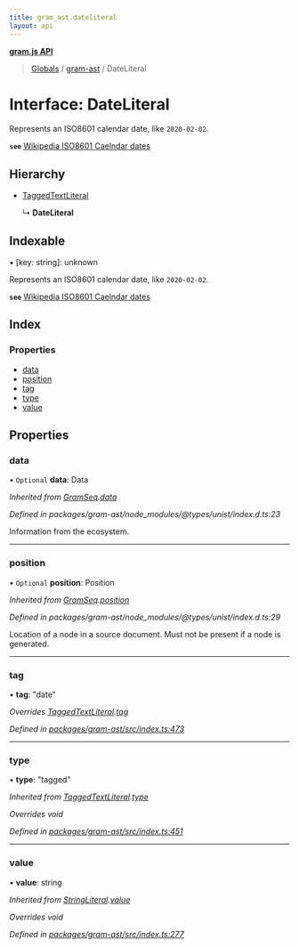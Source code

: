 ```yaml
---
title: gram_ast.dateliteral
layout: api
---
```


**[gram.js API](../README.md)**

> [Globals](../globals.md) / [gram-ast](../modules/gram_ast.md) / DateLiteral

# Interface: DateLiteral

Represents an ISO8601 calendar date, like `2020-02-02`.

**`see`** [Wikipedia ISO8601 Caelndar dates](https://en.wikipedia.org/wiki/ISO_8601#Calendar_dates)

## Hierarchy

* [TaggedTextLiteral](gram_ast.taggedtextliteral.md)

  ↳ **DateLiteral**

## Indexable

▪ [key: string]: unknown

Represents an ISO8601 calendar date, like `2020-02-02`.

**`see`** [Wikipedia ISO8601 Caelndar dates](https://en.wikipedia.org/wiki/ISO_8601#Calendar_dates)

## Index

### Properties

* [data](gram_ast.dateliteral.md#data)
* [position](gram_ast.dateliteral.md#position)
* [tag](gram_ast.dateliteral.md#tag)
* [type](gram_ast.dateliteral.md#type)
* [value](gram_ast.dateliteral.md#value)

## Properties

### data

• `Optional` **data**: Data

*Inherited from [GramSeq](gram_ast.gramseq.md).[data](gram_ast.gramseq.md#data)*

*Defined in packages/gram-ast/node_modules/@types/unist/index.d.ts:23*

Information from the ecosystem.

___

### position

• `Optional` **position**: Position

*Inherited from [GramSeq](gram_ast.gramseq.md).[position](gram_ast.gramseq.md#position)*

*Defined in packages/gram-ast/node_modules/@types/unist/index.d.ts:29*

Location of a node in a source document.
Must not be present if a node is generated.

___

### tag

•  **tag**: \"date\"

*Overrides [TaggedTextLiteral](gram_ast.taggedtextliteral.md).[tag](gram_ast.taggedtextliteral.md#tag)*

*Defined in [packages/gram-ast/src/index.ts:473](https://github.com/gram-data/gram-js/blob/fd9a123/packages/gram-ast/src/index.ts#L473)*

___

### type

•  **type**: \"tagged\"

*Inherited from [TaggedTextLiteral](gram_ast.taggedtextliteral.md).[type](gram_ast.taggedtextliteral.md#type)*

*Overrides void*

*Defined in [packages/gram-ast/src/index.ts:451](https://github.com/gram-data/gram-js/blob/fd9a123/packages/gram-ast/src/index.ts#L451)*

___

### value

•  **value**: string

*Inherited from [StringLiteral](gram_ast.stringliteral.md).[value](gram_ast.stringliteral.md#value)*

*Overrides void*

*Defined in [packages/gram-ast/src/index.ts:277](https://github.com/gram-data/gram-js/blob/fd9a123/packages/gram-ast/src/index.ts#L277)*
